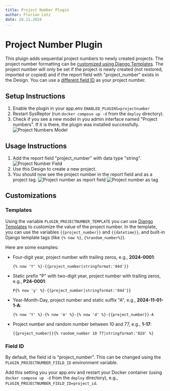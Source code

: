 ```yaml
---
title: Project Number Plugin
author: Florian Lotz
date: 28.11.2024
...
```


# Project Number Plugin

This pluign adds sequential project numbers to newly created projects. The project number formatting can be [customized using Django Templates](#customizations). The project number will only be set if the project is newly created (not restored, imported or copied) and if the report field with "project_number" exists in the Design. You can use a [different field ID](#field-id) as your project number.

## Setup Instructions

1. Enable the plugin in your app.env `ENABLED_PLUGINS=projectnumber`
2. Restart SysReptor (run `docker compose up -d` from the `deploy` directory).
3. Check if you see a new model in you admin interface named "Project numbers". If it is there, the plugin was installed successfully. 
![Project Numbers Model](docs/img/project_number_admin_screen.png)
 
## Usage Instructions

1. Add the report field "project_number" with data type "string".
![Project Number Field](docs/img/project_number_field_screen.png)
2. Use this Design to create a new project.
3. You should now see the project number in the report field and as a project tag. 
![Project number as report field](docs/img/project_number_as_report_field.png)
![Project number as tag](docs/img/project_number_as_tag.png)

## Customizations

### Templates
Using the variable `PLUGIN_PROJECTNUMBER_TEMPLATE` you can use [Django Templates](https://docs.djangoproject.com/en/stable/topics/templates/) to customize the value of the project number. In the template, you can use the variables `{{project_number}}` and `{{datetime}}`, and built-in Django template tags (like `{% now %}`, `{%random_number%}`).

Here are some examples:

- Four-digit year, project number with trailing zeros, e.g., **2024-0001**:

  `{% now 'Y' %}-{{project_number|stringformat:'04d'}}`
- Static prefix "P" with two-digit year, project number with trailing zeros, e.g., **P24-0001**:
  
  `P{% now 'y' %}-{{project_number|stringformat:'04d'}}`

- Year-Month-Day, project number and static suffix "A", e.g., **2024-11-01-1-A**:

  `{% now 'Y' %}-{% now 'm' %}-{% now 'd' %}-{{project_number}}-A`

- Project number and random number between 10 and 77, e.g., **1-17**:

  `{{project_number}}{% random_number 10 77|stringformat:'02d' %}`


### Field ID

By default, the field id is "project_number". This can be changed using the `PLUGIN_PROJECTNUMBER_FIELD_ID` environment variable.

Add this setting you your app.env and restart your Docker container (using `docker compose up -d` from the `deploy` directory), e.g., `PLUGIN_PROJECTNUMBER_FIELD_ID=project_id`.
